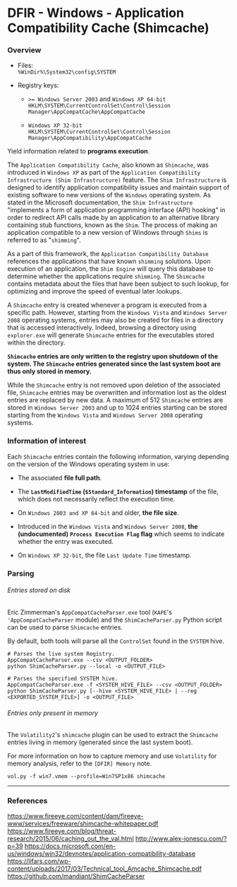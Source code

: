 # DFIR - Windows - Application Compatibility Cache (Shimcache)

### Overview

- Files: <br>
  `%WinDir%\System32\config\SYSTEM`

- Registry keys:

  - `>= Windows Server 2003` and `Windows XP 64-bit` <br>
    `HKLM\SYSTEM\CurrentControlSet\Control\Session Manager\AppCompatCache\AppCompatCache`

  - `Windows XP 32-bit` <br>
    `HKLM\SYSTEM\CurrentControlSet\Control\Session Manager\AppCompatibility\AppCompatCache`

Yield information related to **programs execution**.

The `Application Compatibility Cache`, also known as `Shimcache`, was
introduced in `Windows XP` as part of the `Application Compatibility
Infrastructure (Shim Infrastructure)` feature. The `Shim Infrastructure` is
designed to identify application compatibility issues and maintain support of
existing software to new versions of the `Windows` operating system. As stated
in the Microsoft documentation, the `Shim Infrastructure` "implements a form of
application programming interface (API) hooking" in order to redirect API calls
made by an application to an alternative library containing stub functions,
known as the `Shim`. The process of making an application compatible to a new
version of Windows through `Shims` is referred to as "`shimming`".

As a part of this framework, the `Application Compatibility Database`
references the applications that have known `shimming` solutions. Upon
execution of an application, the `Shim Engine` will query this database to
determine whether the applications require `shimming`. The `Shimcache` contains
metadata about the files that have been subject to such lookup, for
optimizing and improve the speed of eventual later lookups.

A `Shimcache` entry is created whenever a program is executed from a specific
path. However, starting from the `Windows Vista` and `Windows Server 2008`
operating systems, entries may also be created for files in a directory that is
accessed interactively. Indeed, browsing a directory using `explorer.exe` will
generate `Shimcache` entries for the executables stored within the directory.

**`Shimcache` entries are only written to the registry upon shutdown of the
system. The `Shimcache` entries generated since the last system boot are
thus only stored in memory.**

While the `Shimcache` entry is not removed upon deletion of the associated
file, `Shimcache` entries may be overwritten and information lost as the oldest
entries are replaced by new data. A maximum of 512 `Shimcache` entries are
stored in `Windows Server 2003` and up to 1024 entries starting can be stored
starting from the `Windows Vista` and `Windows Server 2008` operating systems.

### Information of interest

Each `Shimcache` entries contain the following information, varying depending
on the version of the Windows operating system in use:
  - The associated **file full path**.

  - The **`LastModifiedTime` (`$Standard_Information`) timestamp** of the file,
    which does not necessarily reflect the execution time.

  - On `Windows 2003 and XP 64-bit` and older, **the file size**.

  - Introduced in the `Windows Vista` and `Windows Server
    2008`, **the (undocumented) `Process Execution Flag` flag** which seems to
    indicate whether the entry was executed.  

  - On `Windows XP 32-bit`, the file `Last Update Time` timestamp.

### Parsing

###### Entries stored on disk

Eric Zimmerman's `AppCompatCacheParser.exe` tool (`KAPE`'s
`'AppCompatCacheParser` module) and the `ShimCacheParser.py` Python script
can be used to parse `Shimcache` entries.

By default, both tools will parse all the `ControlSet` found in the `SYSTEM`
hive.

```
# Parses the live system Registry.
AppCompatCacheParser.exe --csv <OUTPUT_FOLDER>
python ShimCacheParser.py --local -o <OUTPUT_FILE>

# Parses the specified SYSTEM hive.
AppCompatCacheParser.exe -f <SYSTEM_HIVE_FILE> --csv <OUTPUT_FOLDER>
python ShimCacheParser.py [--hive <SYSTEM_HIVE_FILE> | --reg <EXPORTED_SYSTEM_FILE>] -o <OUTPUT_FILE>
```

###### Entries only present in memory

The `Volatility2`'s `shimcache` plugin can be used to extract the `Shimcache`
entries living in memory (generated since the last system boot).

For more information on how to capture memory and use `Volatility` for memory
analysis, refer to the `[DFIR] Memory` note.  

```
vol.py -f win7.vmem --profile=Win7SP1x86 shimcache
```

--------------------------------------------------------------------------------

### References

https://www.fireeye.com/content/dam/fireeye-www/services/freeware/shimcache-whitepaper.pdf
https://www.fireeye.com/blog/threat-research/2015/06/caching_out_the_val.html
http://www.alex-ionescu.com/?p=39
https://docs.microsoft.com/en-us/windows/win32/devnotes/application-compatibility-database
https://lifars.com/wp-content/uploads/2017/03/Technical_tool_Amcache_Shimcache.pdf
https://github.com/mandiant/ShimCacheParser
